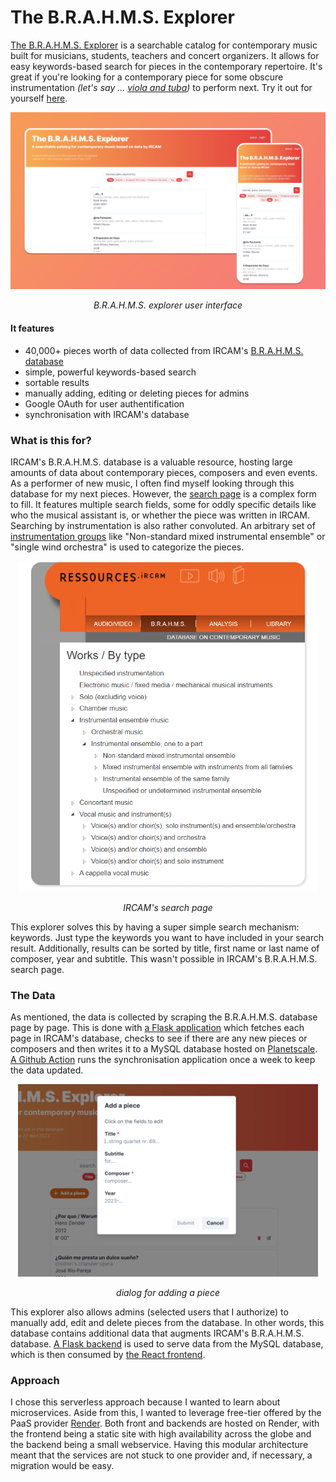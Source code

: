 <!-- Why? Who? What? How? --> 
# The B.R.A.H.M.S. Explorer
[The B.R.A.H.M.S. Explorer](https://github.com/somecho/brahms-explorer) is a searchable catalog for contemporary music built for musicians, students, teachers and concert organizers. It allows for easy keywords-based search for pieces in the contemporary repertoire. It's great if you're looking for a contemporary piece for some obscure instrumentation _(let's say ... [viola and tuba](https://brahmsexplorer.onrender.com/?keywords=viola%2Ctuba))_ to perform next. Try it out for yourself [here](https://brahmsexplorer.onrender.com/).

<div align="center">
<img src="https://raw.githubusercontent.com/somecho/brahms-explorer/master/assets/UI.png" width="720" />
<p><em>B.R.A.H.M.S. explorer user interface</em></p>
</div>


#### It features
- 40,000+ pieces worth of data collected from IRCAM's [B.R.A.H.M.S. database](https://brahms.ircam.fr/en/)
- simple, powerful keywords-based search
- sortable results
- manually adding, editing or deleting pieces for admins
- Google OAuth for user authentification
- synchronisation with IRCAM's database

### What is this for?
IRCAM's B.R.A.H.M.S. database is a valuable resource, hosting large amounts of data about contemporary pieces, composers and even events. As a performer of new music, I often find myself looking through this database for my next pieces. However, the [search page](https://brahms.ircam.fr/en/composers/search/) is a complex form to fill. It features multiple search fields, some for oddly specific details like who the musical assistant is, or whether the piece was written in IRCAM. Searching by instrumentation is also rather convoluted. An arbitrary set of [instrumentation groups](https://brahms.ircam.fr/en/works/genre/) like "Non-standard mixed instrumental ensemble" or "single wind orchestra" is used to categorize the pieces. 

<div align="center" display="flex">
<img src="https://raw.githubusercontent.com/somecho/brahms-explorer/master/assets/ircam.png" width="480" />
<p><em>IRCAM's search page</em></p>
</div>

This explorer solves this by having a super simple search mechanism: keywords. Just type the keywords you want to have included in your search result. Additionally, results can be sorted by title, first name or last name of composer, year and subtitle. This wasn't possible in IRCAM's B.R.A.H.M.S. search page. 

### The Data
As mentioned, the data is collected by scraping the B.R.A.H.M.S. database page by page. This is done with [a Flask application](https://github.com/somecho/brahms-explorer/tree/master/sync) which fetches each page in IRCAM's database, checks to see if there are any new pieces or composers and then writes it to a MySQL database hosted on [Planetscale](https://planetscale.com/). [A Github Action](https://github.com/somecho/brahms-explorer/blob/master/.github/workflows/sync.yaml) runs the synchronisation application once a week to keep the data updated. 

<div align="center">
<img src="https://raw.githubusercontent.com/somecho/brahms-explorer/master/assets/addpiece.PNG" width="480" />
<p><em>dialog for adding a piece</em></p>
</div>

This explorer also allows admins (selected users that I authorize) to manually add, edit and delete pieces from the database. In other words, this database contains additional data that augments IRCAM's B.R.A.H.M.S. database. [A Flask backend](https://github.com/somecho/brahms-explorer/tree/master/backend) is used to serve data from the MySQL database, which is then consumed by [the React frontend](https://github.com/somecho/brahms-explorer/tree/master/frontend).

### Approach
I chose this serverless approach because I wanted to learn about microservices. Aside from this, I wanted to leverage free-tier offered by the PaaS provider [Render](https://render.com/). Both front and backends are hosted on Render, with the frontend being a static site with high availability across the globe and the backend being a small webservice. Having this modular architecture meant that the services are not stuck to one provider and, if necessary, a migration would be easy. 
